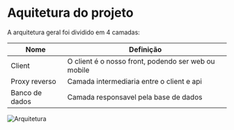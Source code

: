 # Aquitetura do projeto

A arquitetura geral foi dividido em 4 camadas:

| Nome | Definição |
|------|-----------|
|Client | O client é o nosso front, podendo ser web ou mobile|
| Proxy reverso | Camada intermediaria entre o client e api |
| Banco de dados | Camada responsavel pela base de dados |




![Arquitetura](https://raw.githubusercontent.com/francisco1code/Desafio-FluxStation/main/image/Micro-servi%C3%A7os-frexco.png)